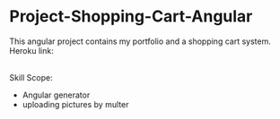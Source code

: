 # Project-Shopping-Cart-Angular

This angular project contains my portfolio and a shopping cart system.<br>
Heroku link:<br><br>


Skill Scope:
* Angular generator
* uploading pictures by multer
